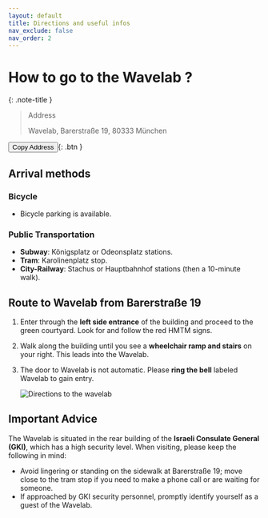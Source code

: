 ```yaml
---
layout: default
title: Directions and useful infos
nav_exclude: false
nav_order: 2
---
```


<script>
function copyToClipboard(text) {
  navigator.clipboard.writeText(text).then(function() {
    alert("Address copied to clipboard");
  })
  .catch(function(error) {
    alert("Copy failed! " + error);
  });
}
</script>


#  How to go to the Wavelab ?

{: .note-title }
> Address
>
> Wavelab,
> Barerstraße 19,
> 80333 München


<button onclick="copyToClipboard('Barerstraße 19, 80333 München')">Copy Address</button>{: .btn }

## Arrival methods

### Bicycle
- Bicycle parking is available.

### Public Transportation
- **Subway**: Königsplatz or Odeonsplatz stations.
- **Tram**: Karolinenplatz stop.
- **City-Railway**: Stachus or Hauptbahnhof stations (then a 10-minute walk).

## Route to Wavelab from Barerstraße 19

1. Enter through the **left side entrance** of the building and proceed to the green courtyard. Look for and follow the red HMTM signs.
2. Walk along the building until you see a **wheelchair ramp and stairs** on your right. This leads into the Wavelab.
3. The door to Wavelab is not automatic. Please **ring the bell** labeled Wavelab to gain entry.


    <img src="{{ '/assets/images/direction_map.png' | relative_url }}" alt="Directions to the wavelab">

## Important Advice

The Wavelab is situated in the rear building of the **Israeli Consulate General (GKI)**, which has a high security level. When visiting, please keep the following in mind:

- Avoid lingering or standing on the sidewalk at Barerstraße 19; move close to the tram stop if you need to make a phone call or are waiting for someone.
- If approached by GKI security personnel, promptly identify yourself as a guest of the Wavelab.
